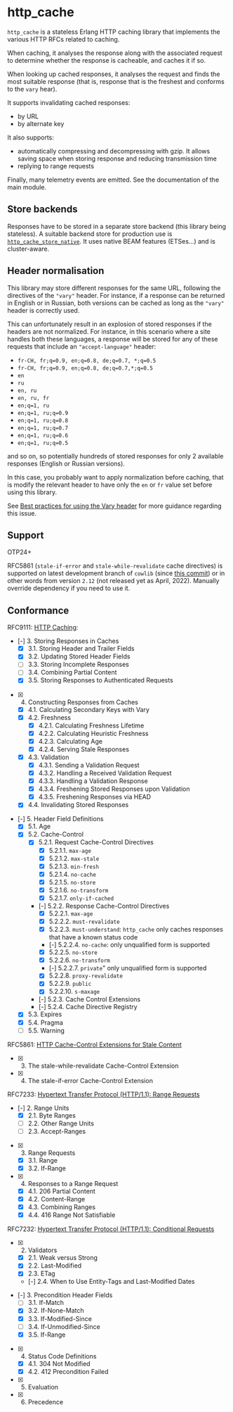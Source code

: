 # http_cache

`http_cache` is a stateless Erlang HTTP caching library that implements the various
HTTP RFCs related to caching.

When caching, it analyses the response along with the associated request to determine whether the
response is cacheable, and caches it if so.

When looking up cached responses, it analyses the request and finds the most suitable response
(that is, response that is the freshest and conforms to the `vary` hear).

It supports invalidating cached responses:
- by URL
- by alternate key

It also supports:
- automatically compressing and decompressing with gzip. It allows saving space when storing
response and reducing transmission time
- replying to range requests

Finally, many telemetry events are emitted. See the documentation of the main module.

## Store backends

Responses have to be stored in a separate store backend (this library being stateless).
A suitable backend store for production use is
[`http_cache_store_native`](https://github.com/tanguilp/http_cache_store_native). It uses
native BEAM features (ETSes...) and is cluster-aware.

## Header normalisation

This library may store different responses for the same URL,
following the directives of the `"vary"` header. For instance, if a response can
be returned in English or in Russian, both versions can be cached as long as the
`"vary"` header is correctly used.

This can unfortunately result in an explosion of stored responses if the headers
are not normalized. For instance, in this scenario where a site handles both these
languages, a response will be stored for any of these requests that include an
`"accept-language"` header:
- `fr-CH, fr;q=0.9, en;q=0.8, de;q=0.7, *;q=0.5`
- `fr-CH, fr;q=0.9, en;q=0.8, de;q=0.7,*;q=0.5`
- `en`
- `ru`
- `en, ru`
- `en, ru, fr`
- `en;q=1, ru`
- `en;q=1, ru;q=0.9`
- `en;q=1, ru;q=0.8`
- `en;q=1, ru;q=0.7`
- `en;q=1, ru;q=0.6`
- `en;q=1, ru;q=0.5`

and so on, so potentially hundreds of stored responses for only 2 available
responses (English or Russian versions).

In this case, you probably want to apply normalization before caching, that is modify the
relevant header to have only the `en` or `fr` value set before using this library.

See [Best practices for using the Vary header](https://www.fastly.com/blog/best-practices-using-vary-header)
for more guidance regarding this issue.

## Support

OTP24+

RFC5861 (`stale-if-error` and `stale-while-revalidate` cache directives) is supported
on latest development branch of `cowlib` (since
[this commit](https://github.com/ninenines/cowlib/commit/ce6798c6b2e95b6a34c6a76d2489eaf159827d80))
or in other words from version `2.12` (not released yet as April, 2022). Manually override
dependency if you need to use it.

## Conformance

RFC9111: [HTTP Caching](https://www.rfc-editor.org/rfc/rfc9111.html):
- [-] 3. Storing Responses in Caches
  - [x] 3.1. Storing Header and Trailer Fields
  - [x] 3.2. Updating Stored Header Fields
  - [ ] 3.3. Storing Incomplete Responses
  - [ ] 3.4. Combining Partial Content
  - [x] 3.5. Storing Responses to Authenticated Requests
- [x] 4. Constructing Responses from Caches
  - [x] 4.1. Calculating Secondary Keys with Vary
  - [x] 4.2. Freshness
    - [x] 4.2.1. Calculating Freshness Lifetime
    - [x] 4.2.2. Calculating Heuristic Freshness
    - [x] 4.2.3. Calculating Age
    - [x] 4.2.4. Serving Stale Responses
  - [x] 4.3. Validation
    - [x] 4.3.1. Sending a Validation Request
    - [x] 4.3.2. Handling a Received Validation Request
    - [x] 4.3.3. Handling a Validation Response
    - [x] 4.3.4. Freshening Stored Responses upon Validation
    - [x] 4.3.5. Freshening Responses via HEAD
  - [x] 4.4. Invalidating Stored Responses
- [-] 5. Header Field Definitions
  - [x] 5.1. Age
  - [x] 5.2. Cache-Control
    - [x] 5.2.1. Request Cache-Control Directives
      - [x] 5.2.1.1. `max-age`
      - [x] 5.2.1.2. `max-stale`
      - [x] 5.2.1.3. `min-fresh`
      - [x] 5.2.1.4. `no-cache`
      - [x] 5.2.1.5. `no-store`
      - [x] 5.2.1.6. `no-transform`
      - [x] 5.2.1.7. `only-if-cached`
    - [-] 5.2.2. Response Cache-Control Directives
      - [x] 5.2.2.1. `max-age`
      - [x] 5.2.2.2. `must-revalidate`
      - [x] 5.2.2.3. `must-understand`: `http_cache` only caches responses that have a known status
      code
      - [-] 5.2.2.4. `no-cache`: only unqualified form is supported
      - [x] 5.2.2.5. `no-store`
      - [x] 5.2.2.6. `no-transform`
      - [-] 5.2.2.7. `private`" only unqualified form is supported
      - [x] 5.2.2.8. `proxy-revalidate`
      - [x] 5.2.2.9. `public`
      - [x] 5.2.2.10. `s-maxage`
    - [-] 5.2.3. Cache Control Extensions
    - [-] 5.2.4. Cache Directive Registry
  - [x] 5.3. Expires
  - [x] 5.4. Pragma
  - [ ] 5.5. Warning

RFC5861: [HTTP Cache-Control Extensions for Stale Content](https://datatracker.ietf.org/doc/html/rfc5861)
- [x] 3. The stale-while-revalidate Cache-Control Extension
- [x] 4. The stale-if-error Cache-Control Extension

RFC7233: [Hypertext Transfer Protocol (HTTP/1.1): Range Requests](https://datatracker.ietf.org/doc/html/rfc7233)
- [-] 2. Range Units
  - [x] 2.1. Byte Ranges
  - [ ] 2.2. Other Range Units
  - [ ] 2.3. Accept-Ranges
- [x] 3. Range Requests
  - [x] 3.1. Range
  - [x] 3.2. If-Range
- [x] 4. Responses to a Range Request
  - [x] 4.1. 206 Partial Content
  - [x] 4.2. Content-Range
  - [x] 4.3. Combining Ranges
  - [x] 4.4. 416 Range Not Satisfiable

RFC7232: [Hypertext Transfer Protocol (HTTP/1.1): Conditional Requests](https://datatracker.ietf.org/doc/html/rfc7232)
- [x] 2. Validators
  - [x] 2.1. Weak versus Strong
  - [x] 2.2. Last-Modified
  - [x] 2.3. ETag
  - [-] 2.4. When to Use Entity-Tags and Last-Modified Dates
- [-] 3. Precondition Header Fields
  - [ ] 3.1. If-Match
  - [x] 3.2. If-None-Match
  - [x] 3.3. If-Modified-Since
  - [ ] 3.4. If-Unmodified-Since
  - [x] 3.5. If-Range
- [x] 4. Status Code Definitions
  - [x] 4.1. 304 Not Modified
  - [x] 4.2. 412 Precondition Failed
- [x] 5. Evaluation
- [x] 6. Precedence

